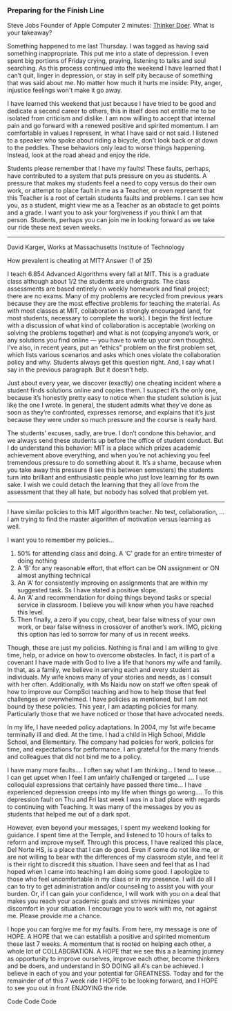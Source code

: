### Preparing for the Finish Line
Steve Jobs Founder of Apple Computer 2 minutes: [Thinker Doer](https://www.google.com/search?q=Steve+Jobs+Thinker+Doers&oq=Steve+Jobs+Thinker+Doers&aqs=chrome..69i57.16126j0j7&sourceid=chrome&ie=UTF-8#kpvalbx=_kTZKYoe0KoKckPIPlJWX-Aw20).   What is your takeaway?


Something happened to me last Thursday. I was tagged as having said something inappropriate.  This put me into a state of depression.  I even spent big portions of Friday crying, praying, listening to talks and soul searching.   As this process continued into the weekend I have learned that I can’t quit, linger in depression, or stay in self pity because of something that was said about me.  No matter how much it hurts me inside: Pity, anger, injustice feelings won't make it go away.


I have learned this weekend that just because I have tried to be good and dedicate a second career to others, this in itself does not entitle me to be isolated from criticism and dislike.  I am now willing to accept that internal pain and go forward with a renewed positive and spirited momentum.  I am comfortable in values I represent, in what I have said or not said.  I listened to a speaker who spoke about riding a bicycle, don't look back or at down to the peddles.  These behaviors only lead to worse things happening.  Instead,  look at the road ahead and enjoy the ride.


Students please remember that I have my faults!  These faults, perhaps, have contributed to a system that puts pressure on you as students.  A pressure that makes my students feel a need to copy versus do their own work, or attempt to place fault in me as a Teacher, or even represent that this Teacher is a root of certain students faults and problems.  I can see how you, as a student, might view me as a Teacher as an obstacle to get points and a grade.  I want you to ask your forgiveness if you think I am that person.  Students, perhaps you can join me in looking forward as we take our ride these next seven weeks.


----

David Karger, Works at Massachusetts Institute of Technology


How prevalent is cheating at MIT? Answer (1 of 25)


I teach 6.854 Advanced Algorithms every fall at MIT. This is a graduate class although about 1/2 the students are undergrads. The class assessments are based entirely on weekly homework and final project; there are no exams. Many of my problems are recycled from previous years because they are the most effective problems for teaching the material. As with most classes at MIT, collaboration is strongly encouraged (and, for most students, necessary to complete the work). I begin the first lecture with a discussion of what kind of collaboration is acceptable (working on solving the problems together) and what is not (copying anyone’s work, or any solutions you find online — you have to write up your own thoughts). I’ve also, in recent years, put an “ethics” problem on the first problem set, which lists various scenarios and asks which ones violate the collaboration policy and why. Students always get this question right. And, I say what I say in the previous paragraph. But it doesn’t help.


Just about every year, we discover (exactly) one cheating incident where a student finds solutions online and copies them. I suspect it’s the only one, because it’s honestly pretty easy to notice when the student solution is just like the one I wrote. In general, the student admits what they’ve done as soon as they’re confronted, expresses remorse, and explains that it’s just because they were under so much pressure and the course is really hard.


The students’ excuses, sadly, are true. I don’t condone this behavior, and we always send these students up before the office of student conduct. But I do understand this behavior: MIT is a place which prizes academic achievement above everything, and when you’re not achieving you feel tremendous pressure to do something about it. It’s a shame, because when you take away this pressure (I see this between semesters) the students turn into brilliant and enthusiastic people who just love learning for its own sake. I wish we could detach the learning that they all love from the assessment that they all hate, but nobody has solved that problem yet.

----

I have similar policies to this MIT algorithm teacher.  No test, collaboration, ...  I am trying to find the master algorithm of motivation versus learning as well.  


I want you to remember my policies…
1. 50% for attending class and doing.  A ‘C’ grade for an entire trimester of doing nothing
2. A ‘B’ for any reasonable effort, that effort can be ON assignment or ON almost anything technical
3. An ‘A’ for consistently improving on assignments that are within my suggested task.  Ss I have stated a positive  slope.
4. An ‘A’ and recommendation for doing things beyond tasks or special service in classroom.  I believe you will know when you have reached this level.
5. Then finally, a zero if you copy, cheat, bear false witness of your own work, or bear false witness in crossover of another’s work.  IMO, picking this option has led to sorrow for many of us in recent weeks.


Though, these are just my policies.  Nothing is final and I am willing to give time, help, or advice on how to overcome obstacles.  In fact, it is part of a covenant I have made with God to live a life that honors my wife and family.  In that, as a family, we believe in serving each and every student as individuals.  My wife knows many of your stories and needs, as I consult with her often.  Additionally, with Ms Naidu now on staff we often speak of how to improve our CompSci teaching and how to help those that feel challenges or overwhelmed.  I have policies as mentioned, but I am not bound by these policies.  This year, I am adapting policies for many.  Particularly those that we have noticed or those that have advocated needs.


In my life, I have needed policy adaptations.  In 2004, my 1st wife became terminally ill and died.  At the time. I had a child in High School, Middle School, and Elementary.  The company had policies for work, policies for time, and expectations for performance.  I am grateful for the many friends and colleagues that did not bind me to a policy.  


I have many more faults…. I often say what I am thinking… I tend to tease…. I can get upset when I feel I am unfairly challenged or targeted …. I use colloquial expressions that certainly have passed there time… I have experienced depression creeps into my life when things go wrong…. To this depression fault on Thu and Fri last week I was in a bad place with regards to continuing with Teaching.  It was many of the messages by you as students that helped me out of a dark spot.


However, even beyond your messages, I spent my weekend looking for guidance.  I spent time at the Temple, and listened to 10 hours of talks to reform and improve myself.  Through this process, I have realized this place, Del Norte HS, is a place that I can do good.  Even if some do not like me, or are not willing to bear with the differences of my classroom style, and feel it is their right to discredit this situation.  I have seen and feel that as I had hoped when I came into teaching I am doing some good.  I apologize to those who feel uncomfortable in my class or in my presence.  I will do all I can to try to get administration and/or counseling to assist you with your burden.  Or, if I can gain your confidence, I will work with you on a deal that makes you reach your academic goals and strives minimizes your discomfort in your situation.  I encourage you to work with me, not against me.  Please provide me a chance.


I hope you can forgive me for my faults.  From here, my message is one of HOPE.   A HOPE that we can establish a positive and spirited momentum these last 7 weeks.  A momentum that is rooted on helping each other, a whole lot of COLLABORATION.  A HOPE that we see this a a learning journey as opportunity to improve ourselves, improve each other, become thinkers and be doers, and understand in SO DOING all A's can be achieved.  I believe in each of you and your potential for GREATNESS.  Today and for the remainder of of this 7 week ride I HOPE to be looking forward, and I HOPE to see you out in front ENJOYING the ride.


Code Code Code



